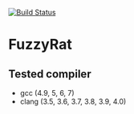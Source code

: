 [![Build Status](https://travis-ci.org/sekiguchi-nagisa/FuzzyRat.svg?branch=master)](https://travis-ci.org/sekiguchi-nagisa/FuzzyRat)

# FuzzyRat

## Tested compiler
* gcc (4.9, 5, 6, 7)
* clang (3.5, 3.6, 3.7, 3.8, 3.9, 4.0)
